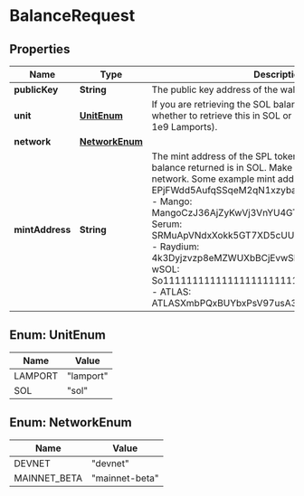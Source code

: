 

# BalanceRequest


## Properties

Name | Type | Description | Notes
------------ | ------------- | ------------- | -------------
**publicKey** | **String** | The public key address of the wallet | 
**unit** | [**UnitEnum**](#UnitEnum) | If you are retrieving the SOL balance, you can select whether to retrieve this in SOL or Lamport units (1 SOL &#x3D; 1e9 Lamports). |  [optional]
**network** | [**NetworkEnum**](#NetworkEnum) |  |  [optional]
**mintAddress** | **String** | The mint address of the SPL token. If not provided, the balance returned is in SOL. Make sure to use the correct network.  Some example mint addresses: - USDC: EPjFWdd5AufqSSqeM2qN1xzybapC8G4wEGGkZwyTDt1v - Mango: MangoCzJ36AjZyKwVj3VnYU4GTonjfVEnJmvvWaxLac - Serum: SRMuApVNdxXokk5GT7XD5cUUgXMBCoAz2LHeuAoKWRt - Raydium: 4k3Dyjzvzp8eMZWUXbBCjEvwSkkk59S5iCNLY3QrkX6R - wSOL: So11111111111111111111111111111111111111112 - ATLAS: ATLASXmbPQxBUYbxPsV97usA3fPQYEqzQBUHgiFCUsXx |  [optional]



## Enum: UnitEnum

Name | Value
---- | -----
LAMPORT | &quot;lamport&quot;
SOL | &quot;sol&quot;



## Enum: NetworkEnum

Name | Value
---- | -----
DEVNET | &quot;devnet&quot;
MAINNET_BETA | &quot;mainnet-beta&quot;



